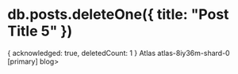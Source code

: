 # db.posts.deleteOne({ title: "Post Title 5" })   

{ acknowledged: true, deletedCount: 1 }
Atlas atlas-8iy36m-shard-0 [primary] blog>